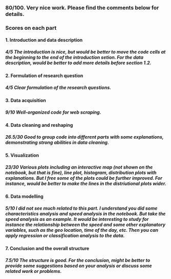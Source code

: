 ### 80/100. Very nice work. Please find the comments below for details.
### Scores on each part
#### 1. Introduction and data description 
##### 4/5 The introduction is nice, but would be better to move the code cells at the beginning to the end of the introduction setion. For the data description, would be better to add more details before section 1.2.
#### 2. Formulation of research question
##### 4/5 Clear formulation of the research questions.
#### 3. Data acquisition
##### 9/10 Well-organized code for web scraping.
#### 4. Data cleaning and reshaping
##### 26.5/30 Good to group code into different parts with some explanations, demonstrating strong abilities in data cleaning. 
#### 5. Visualization
##### 23/30 Various plots including an interactive map (not shown on the notebook, but that is fine), line plot, histogram, distribution plots with explanations. But I free some of the plots could be further improved. For instance, would be better to make the lines in the distriutional plots wider. 
#### 6. Data modelling
##### 5/10 I did not see much related to this part. I understand you did some characteristics analysis and speed analysis in the notebook. But take the speed analysis as an example. It would be interesting to study for instance the relationship between the speed and some other explanatory variables, such as the geo location, time of the day, etc. Then you can apply regression or classification analysis to the data. 
#### 7. Conclusion and the overall structure 
##### 7.5/10 The structure is good. For the conclusion, might be better to provide some suggestions based on your analysis or discuss some related work or problems. 
